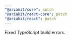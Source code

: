 ```yaml
---
"@ariakit/core": patch
"@ariakit/react-core": patch
"@ariakit/react": patch
---
```


Fixed TypeScript build errors.
